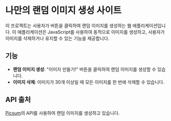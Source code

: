 # 나만의 랜덤 이미지 생성 사이트

이 프로젝트는 사용자가 버튼을 클릭하여 랜덤 이미지를 생성하는 웹 애플리케이션입니다. 이 애플리케이션은 JavaScript를 사용하여 동적으로 이미지를 생성하고, 사용자가 이미지를 삭제하거나 유지할 수 있는 기능을 제공합니다.

## 기능

- **랜덤 이미지 생성**: "이미지 만들기!" 버튼을 클릭하여 랜덤 이미지를 생성할 수 있습니다.
- **이미지 삭제**: 이미지가 30개 이상일 때 모든 이미지를 한 번에 삭제할 수 있습니다.


## API 출처

[Picsum](https://picsum.photos/)의 API를 사용하여 랜덤 이미지를 생성하고 있습니다.
